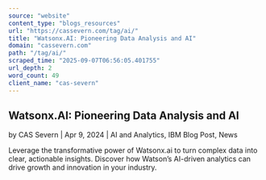 ```yaml
---
source: "website"
content_type: "blogs_resources"
url: "https://cassevern.com/tag/ai/"
title: "Watsonx.AI: Pioneering Data Analysis and AI"
domain: "cassevern.com"
path: "/tag/ai/"
scraped_time: "2025-09-07T06:56:05.401755"
url_depth: 2
word_count: 49
client_name: "cas-severn"
---
```


## Watsonx.AI: Pioneering Data Analysis and AI

by CAS Severn | Apr 9, 2024 | AI and Analytics, IBM Blog Post, News

Leverage the transformative power of Watsonx.ai to turn complex data into clear, actionable insights. Discover how Watson’s AI-driven analytics can drive growth and innovation in your industry.